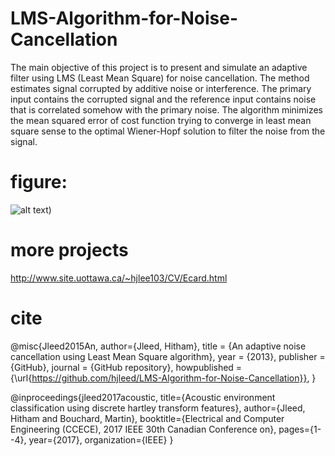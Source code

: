 # LMS-Algorithm-for-Noise-Cancellation
The main objective of this project is to present and simulate an adaptive filter using LMS (Least Mean
Square) for noise cancellation. The method estimates signal corrupted by additive noise or interference. The primary
input contains the corrupted signal and the reference input contains noise that is correlated somehow with the
primary noise. The algorithm minimizes the mean squared error of cost function trying to converge in least mean
square sense to the optimal Wiener-Hopf solution to filter the noise from the signal. 

 # figure:
 ![alt text](http://www.site.uottawa.ca/~hjlee103//img/adc.png))
 
 # more projects
 http://www.site.uottawa.ca/~hjlee103/CV/Ecard.html
 # cite
 
 @misc{Jleed2015An,
author={Jleed, Hitham},
title = {An adaptive noise cancellation using Least Mean Square algorithm},
year = {2013},
publisher = {GitHub},
journal = {GitHub repository},
howpublished = {\url{https://github.com/hjleed/LMS-Algorithm-for-Noise-Cancellation}},
}


@inproceedings{jleed2017acoustic,
title={Acoustic environment classification using discrete hartley transform features},
author={Jleed, Hitham and Bouchard, Martin},
booktitle={Electrical and Computer Engineering (CCECE), 2017 IEEE 30th Canadian Conference on},
pages={1--4},
year={2017},
organization={IEEE}
}
